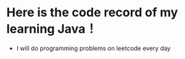 # Here is the code record of my learning Java！
* I will do programming problems on leetcode every day

